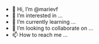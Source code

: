- 👋 Hi, I’m @marievf
- 👀 I’m interested in ...
- 🌱 I’m currently learning ...
- 💞️ I’m looking to collaborate on ...
- 📫 How to reach me ...

<!---
marievf/marievf is a ✨ special ✨ repository because its `README.md` (this file) appears on your GitHub profile.
You can click the Preview link to take a look at your changes.
--->

